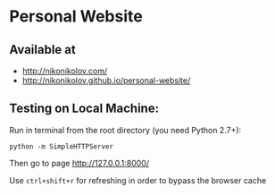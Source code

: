 # Personal Website
## Available at 
- http://nikonikolov.com/
- http://nikonikolov.github.io/personal-website/

## Testing on Local Machine:
Run in terminal from the root directory (you need Python 2.7+):
```
python -m SimpleHTTPServer
```
Then go to page http://127.0.0.1:8000/

Use `ctrl+shift+r` for refreshing in order to bypass the browser cache
